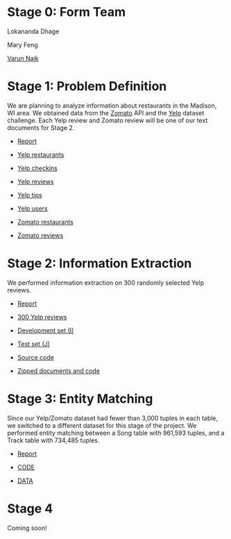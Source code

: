 # Stage 0: Form Team

Lokananda Dhage

Mary Feng

[Varun Naik](https://www.linkedin.com/in/varuncnaik)

# Stage 1: Problem Definition

We are planning to analyze information about restaurants in the Madison, WI
area. We obtained data from the [Zomato](https://www.zomato.com/) API and the
[Yelp](https://www.yelp.com/) dataset challenge. Each Yelp review and Zomato
review will be one of our text documents for Stage 2.

* [Report](reports/Stage1_Report.pdf)

* [Yelp restaurants](datasets/yelp_restaurants.json)
* [Yelp checkins](datasets/yelp_checkins.json)
* [Yelp reviews](datasets/yelp_reviews.json)
* [Yelp tips](datasets/yelp_tips.json)
* [Yelp users](datasets/yelp_users.json)

* [Zomato restaurants](datasets/zomato_restaurants.json)
* [Zomato reviews](datasets/zomato_reviews.json)

# Stage 2: Information Extraction

We performed information extraction on 300 randomly selected Yelp reviews.

* [Report](reports/Stage2_Report.pdf)

* [300 Yelp reviews](stage2/documents.md)
* [Development set (I)](stage2/dev_set.md)
* [Test set (J)](stage2/test_set.md)
* [Source code](https://github.com/varuncnaik/cs838-sp17/tree/master/stage2/code)
* [Zipped documents and code](stage2/stage2.zip)

# Stage 3: Entity Matching

Since our Yelp/Zomato dataset had fewer than 3,000 tuples in each table, we
switched to a different dataset for this stage of the project. We performed
entity matching between a Song table with 961,593 tuples, and a Track table
with 734,485 tuples.

* [Report](reports/Stage3_Report.pdf)

* [CODE](https://github.com/varuncnaik/cs838-sp17/tree/master/stage3/CODE)
* [DATA](stage3/DATA.md)

# Stage 4

Coming soon!
